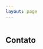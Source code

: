 ```yaml
---
layout: page
---
```

<div class="row">
  <div class="medium-12 columns">
    <h2>Contato</h2>
  </div>
</div>
